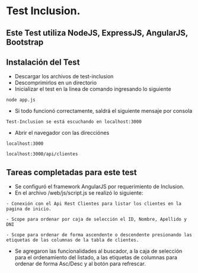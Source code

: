 # Test Inclusion.

## Este Test utiliza NodeJS, ExpressJS, AngularJS, Bootstrap

## Instalación del Test

- Descargar los archivos de test-inclusion
- Descomprimirlos en un directorio
- Inicializar el test en la linea de comando ingresando lo siguiente

```
node app.js
```

- Si todo funcionó correctamente, saldrá el siguiente mensaje por consola

```
Test-Inclusion se está escuchando en localhost:3000
```

- Abrir el navegador con las direcciónes

```
localhost:3000

localhost:3000/api/clientes
```

## Tareas completadas para este test

- Se configuró el framework AngularJS por requerimiento de Inclusion. 
- En el archivo /web/js/script.js se realizó lo siguiente:

```
- Conexión con el Api Rest Clientes para listar los clientes en la pagina de inicio.

- Scope para ordenar por caja de selección el ID, Nombre, Apellido y DNI

- Scope para ordenar de forma ascendente o descendente presionando las etiquetas de las columnas de la tabla de clientes.
```

- Se agregaron las funcionalidades al buscador, a la caja de selección para el ordenamiento del listado, a las etiquetas de columnas para ordenar de forma Asc/Desc y al botón para refrescar.

